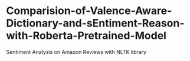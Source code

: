 # Comparision-of-Valence-Aware-Dictionary-and-sEntiment-Reason-with-Roberta-Pretrained-Model
Sentiment Analysis on Amazon Reviews with NLTK library 
